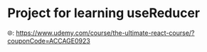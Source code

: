 # Project for learning useReducer

🌐: https://www.udemy.com/course/the-ultimate-react-course/?couponCode=ACCAGE0923

